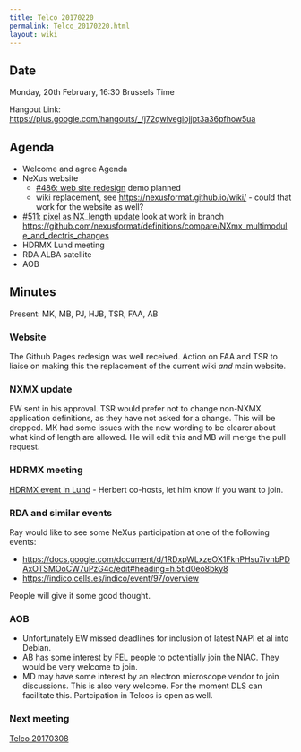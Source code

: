 ```yaml
---
title: Telco 20170220
permalink: Telco_20170220.html
layout: wiki
---
```


## Date
Monday, 20th February, 16:30 Brussels Time

Hangout Link:
<https://plus.google.com/hangouts/_/j72qwlvegiojjpt3a36pfhow5ua>

## Agenda

-   Welcome and agree Agenda
-   NeXus website
    -   [\#486: web site redesign](https://github.com/nexusformat/definitions/issues/486) demo planned
    -   wiki replacement, see https://nexusformat.github.io/wiki/ - could that work for the website as well?
-   [\#511: pixel as NX\_length
    update](https://github.com/nexusformat/definitions/issues/511) look
    at work in branch
    <https://github.com/nexusformat/definitions/compare/NXmx_multimodule_and_dectris_changes>
-   HDRMX Lund meeting
-   RDA ALBA satellite
-   AOB

## Minutes

Present: MK, MB, PJ, HJB, TSR, FAA, AB

### Website
The Github Pages redesign was well received. Action on FAA and TSR to liaise on making this the replacement of the current wiki *and* main website.

### NXMX update
EW sent in his approval. TSR would prefer not to change non-NXMX application definitions, as they have not asked for a change. This will be dropped. MK had some issues with the new wording to be clearer about what kind of length are allowed. He will edit this and MB will merge the pull request.

### HDRMX meeting
[HDRMX event in Lund](https://indico.maxiv.lu.se/event/233/overview) - Herbert co-hosts, let him know if you want to join.

### RDA and similar events
Ray would like to see some NeXus participation at one of the following events:
* <https://docs.google.com/document/d/1RDxpWLxzeOX1FknPHsu7ivnbPDAxOTSMOoCW7uPzG4c/edit#heading=h.5tid0eo8bky8>
* <https://indico.cells.es/indico/event/97/overview>

People will give it some good thought.

### AOB
* Unfortunately EW missed deadlines for inclusion of latest NAPI et al into Debian.
* AB has some interest by FEL people to potentially join the NIAC. They would be very welcome to join.
* MD may have some interest by an electron microscope vendor to join discussions. This is also very welcome. For the moment DLS can facilitate this. Partcipation in Telcos is open as well.

### Next meeting
[Telco 20170308](Telco_20170308.html)
